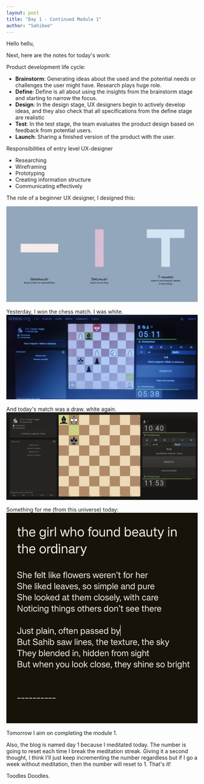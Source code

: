 ```yaml
---
layout: post
title: "Day 1 - Continued Module 1"
author: "Sahibee"
---
```


Hello hellu,

Next, here are the notes for today's work:

Product development life cycle:

- **Brainstorm**: Generating ideas about the used and the potential needs or challenges the user might have. Research plays huge role.
- **Define**: Define is all about using the insights from the brainstorm stage and starting to narrow the focus.
- **Design**: In the design stage, UX designers begin to actively develop ideas, and they also check that all specifications from the define stage are realistic
- **Test**: In the test stage, the team evaluates the product design based on feedback from potential users.
- **Launch**: Sharing a finished version of the product with the user.

Responsibilities of entry level UX-designer

- Researching
- Wireframing
- Prototyping
- Creating information structure
- Communicating effectively

The role of a beginner UX designer, I designed this:

![UX Role](../images/aug/ux-role.png)

Yesterday, I won the chess match. I was white.
![Chess](../images/aug/chess-3.png)

And today's match was a draw. white again.
![Chess](../images/aug/chess-4.png)

Something for me (from this universe) today:
![Leaves](../images/aug/leaves.jpeg)

Tomorrow I aim on completing the module 1.

Also, the blog is named day 1 because I meditated today. The number is going to reset each time I break the meditation streak. Giving it a second thought, I think I'll just keep incrementing the number regardless but if I go a week without meditation, then the number will reset to 1.
That's it!

Toodles Doodles.
